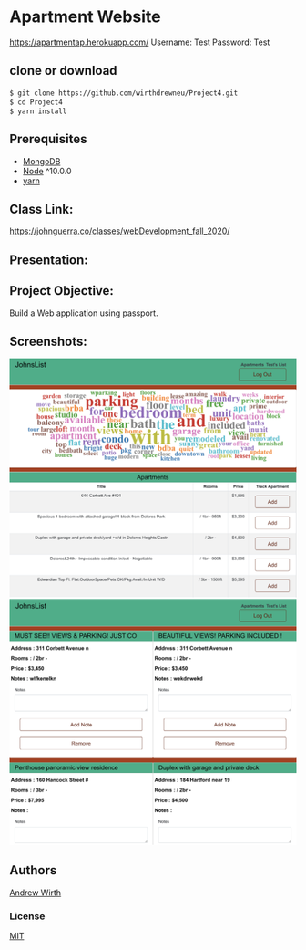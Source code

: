 
# Apartment Website
https://apartmentap.herokuapp.com/
Username: Test
Password: Test

## clone or download
```terminal
$ git clone https://github.com/wirthdrewneu/Project4.git
$ cd Project4 
$ yarn install
```

## Prerequisites
- [MongoDB](https://gist.github.com/nrollr/9f523ae17ecdbb50311980503409aeb3)
- [Node](https://nodejs.org/en/download/) ^10.0.0
- [yarn](https://nodejs.org/en/download/package-manager/)

## Class Link:
https://johnguerra.co/classes/webDevelopment_fall_2020/

## Presentation:

## Project Objective:
Build a Web application using passport.
## Screenshots:
![](/S1.png)
![](/S2.png)

## Authors
[Andrew Wirth](https://github.com/wirthdrewneu) 

### License
[MIT]()
